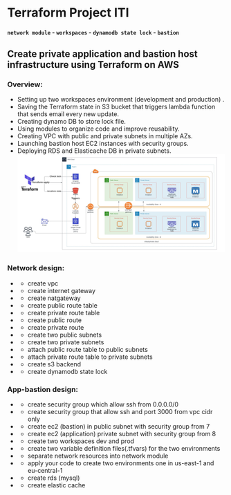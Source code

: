 # Terraform Project ITI
#### `network module` - `workspaces` - `dynamodb state lock` - `bastion`
## Create private application and bastion host infrastructure using Terraform on AWS
### Overview:
- Setting up two workspaces environment (development and production) .
- Saving the Terraform state in S3 bucket that triggers lambda function that sends email every new update.
- Creating dynamo DB to store lock file.
- Using modules to organize code and improve reusability.
- Creating VPC with public and private subnets in multiple AZs.
- Launching bastion host EC2 instances with security groups.
- Deploying RDS and Elasticache DB in private subnets.
 ![alt text](Diagram.jpeg)

### Network design:
* - create vpc
* - create internet gateway
* - create natgateway
* - create public route table
* - create private route table
* - create public route
* - create private route
* - create two public subnets
* - create two private subnets
* - attach public route table to public subnets
* - attach private route table to private subnets
* - create s3 backend
* - create dynamodb state lock

### App-bastion design:
* - create security group which allow ssh from 0.0.0.0/0
* - create security group that allow ssh and port 3000 from vpc cidr only
* - create ec2 (bastion) in public subnet with security group from 7
* - create ec2 (application) private subnet with security group from 8
* - create two workspaces dev and prod
* - create two variable definition files(.tfvars) for the two environments
* - separate network resources into network module
* - apply your code to create two environments one in us-east-1 and eu-central-1
* - create rds (mysql)
* - create elastic cache

